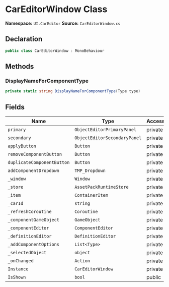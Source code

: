 # CarEditorWindow Class

**Namespace:** `UI.CarEditor`
**Source:** `CarEditorWindow.cs`

## Declaration

```csharp
public class CarEditorWindow : MonoBehaviour
```

## Methods

### DisplayNameForComponentType

```csharp
private static string DisplayNameForComponentType(Type type)
```

## Fields

| Name | Type | Access | Modifiers |
|------|------|--------|-----------|
| `primary` | `ObjectEditorPrimaryPanel` | private | - |
| `secondary` | `ObjectEditorSecondaryPanel` | private | - |
| `applyButton` | `Button` | private | - |
| `removeComponentButton` | `Button` | private | - |
| `duplicateComponentButton` | `Button` | private | - |
| `addComponentDropdown` | `TMP_Dropdown` | private | - |
| `_window` | `Window` | private | - |
| `_store` | `AssetPackRuntimeStore` | private | - |
| `_item` | `ContainerItem` | private | - |
| `_carId` | `string` | private | - |
| `_refreshCoroutine` | `Coroutine` | private | - |
| `_componentGameObject` | `GameObject` | private | - |
| `_componentEditor` | `ComponentEditor` | private | - |
| `_definitionEditor` | `DefinitionEditor` | private | - |
| `_addComponentOptions` | `List<Type>` | private | `readonly` |
| `_selectedObject` | `object` | private | - |
| `_onChanged` | `Action` | private | - |
| `Instance` | `CarEditorWindow` | private | `static` |
| `IsShown` | `bool` | public | `static` |

